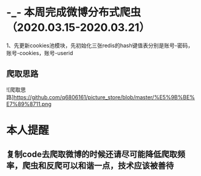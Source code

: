 # -_- 本周完成微博分布式爬虫（2020.03.15-2020.03.21）
1、先更新cookies池模块，先初始化三张redis的hash键值表分别是账号-密码，账号-cookies，账号-userid

## 爬取思路
![爬取思路]https://github.com/q6806161/picture_store/blob/master/%E5%9B%BE%E7%89%8711.png







本人提醒
========
复制code去爬取微博的时候还请尽可能降低爬取频率，爬虫和反爬可以和谐一点，技术应该被善待
-----------
